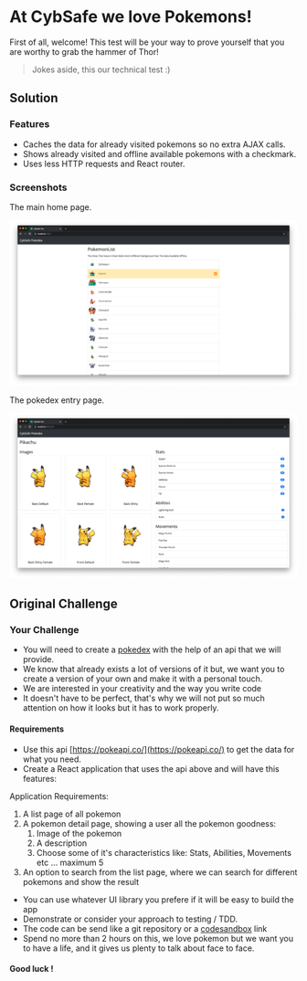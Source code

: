# At CybSafe we love Pokemons! 

First of all, welcome! This test will be your way to prove yourself that you are worthy to grab the hammer of Thor!
> Jokes aside, this our technical test :)

## Solution

### Features

* Caches the data for already visited pokemons so no extra AJAX calls.
* Shows already visited and offline available pokemons with a checkmark.
* Uses less HTTP requests and React router.

### Screenshots

The main home page.

![home](./readme/home.png)

The pokedex entry page.

![home](./readme/page.png)

## Original Challenge

### Your Challenge

* You will need to create a [pokedex](https://pokemon.fandom.com/wiki/Pok%C3%A9dex) with the help of an api that we will provide.
* We know that already exists a lot of versions of it but, we want you to create a version of your own and make it with a personal touch. 
* We are interested in your creativity and the way you write code
* It doesn't have to be perfect, that's why we will not put so much attention on how it looks but it has to work properly. 

#### Requirements

* Use this api [https://pokeapi.co/](https://pokeapi.co/) to get the data for what you need.
* Create a React application that uses the api above and will have this features:

Application Requirements:

1. A list page of all pokemon
2. A pokemon detail page, showing a user all the pokemon goodness:
   1. Image of the pokemon
   1. A description 
   1. Choose some of it's characteristics like: Stats, Abilities, Movements etc ... maximum 5
3. An option to search from the list page, where we can search for different pokemons and show the result

* You can use whatever UI library you prefere if it will be easy to build the app
* Demonstrate or consider your approach to testing / TDD.
* The code can be send like a git repository or a [codesandbox](https://codesandbox.io) link
* Spend no more than 2 hours on this, we love pokemon but we want you to have a life, and it gives us plenty to talk about face to face.

#### Good luck !